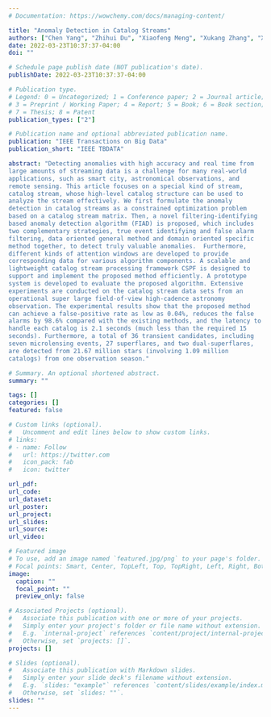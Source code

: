 ```yaml
---
# Documentation: https://wowchemy.com/docs/managing-content/

title: "Anomaly Detection in Catalog Streams"
authors: ["Chen Yang", "Zhihui Du", "Xiaofeng Meng", "Xukang Zhang", "Xinli Hao", "David Bader"]
date: 2022-03-23T10:37:37-04:00
doi: ""

# Schedule page publish date (NOT publication's date).
publishDate: 2022-03-23T10:37:37-04:00

# Publication type.
# Legend: 0 = Uncategorized; 1 = Conference paper; 2 = Journal article;
# 3 = Preprint / Working Paper; 4 = Report; 5 = Book; 6 = Book section;
# 7 = Thesis; 8 = Patent
publication_types: ["2"]

# Publication name and optional abbreviated publication name.
publication: "IEEE Transactions on Big Data"
publication_short: "IEEE TBDATA"

abstract: "Detecting anomalies with high accuracy and real time from
large amounts of streaming data is a challenge for many real-world
applications, such as smart city, astronomical observations, and
remote sensing. This article focuses on a special kind of stream,
catalog stream, whose high-level catalog structure can be used to
analyze the stream effectively. We first formulate the anomaly
detection in catalog streams as a constrained optimization problem
based on a catalog stream matrix. Then, a novel filtering-identifying
based anomaly detection algorithm (FIAD) is proposed, which includes
two complementary strategies, true event identifying and false alarm
filtering, data oriented general method and domain oriented specific
method together, to detect truly valuable anomalies.  Furthermore,
different kinds of attention windows are developed to provide
corresponding data for various algorithm components. A scalable and
lightweight catalog stream processing framework CSPF is designed to
support and implement the proposed method efficiently. A prototype
system is developed to evaluate the proposed algorithm. Extensive
experiments are conducted on the catalog stream data sets from an
operational super large field-of-view high-cadence astronomy
observation. The experimental results show that the proposed method
can achieve a false-positive rate as low as 0.04%, reduces the false
alarms by 98.6% compared with the existing methods, and the latency to
handle each catalog is 2.1 seconds (much less than the required 15
seconds). Furthermore, a total of 36 transient candidates, including
seven microlensing events, 27 superflares, and two dual-superflares,
are detected from 21.67 million stars (involving 1.09 million
catalogs) from one observation season."

# Summary. An optional shortened abstract.
summary: ""

tags: []
categories: []
featured: false

# Custom links (optional).
#   Uncomment and edit lines below to show custom links.
# links:
# - name: Follow
#   url: https://twitter.com
#   icon_pack: fab
#   icon: twitter

url_pdf:
url_code:
url_dataset:
url_poster:
url_project:
url_slides:
url_source:
url_video:

# Featured image
# To use, add an image named `featured.jpg/png` to your page's folder. 
# Focal points: Smart, Center, TopLeft, Top, TopRight, Left, Right, BottomLeft, Bottom, BottomRight.
image:
  caption: ""
  focal_point: ""
  preview_only: false

# Associated Projects (optional).
#   Associate this publication with one or more of your projects.
#   Simply enter your project's folder or file name without extension.
#   E.g. `internal-project` references `content/project/internal-project/index.md`.
#   Otherwise, set `projects: []`.
projects: []

# Slides (optional).
#   Associate this publication with Markdown slides.
#   Simply enter your slide deck's filename without extension.
#   E.g. `slides: "example"` references `content/slides/example/index.md`.
#   Otherwise, set `slides: ""`.
slides: ""
---
```

